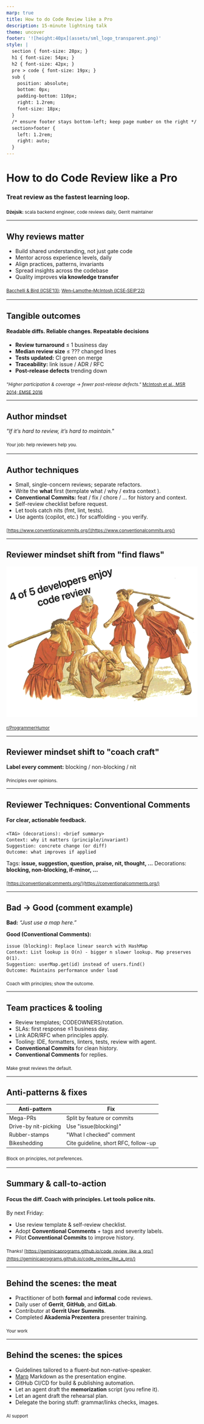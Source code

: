 ```yaml
---
marp: true
title: How to do Code Review like a Pro
description: 15-minute lightning talk
theme: uncover
footer: '![height:40px](assets/sml_logo_transparent.png)'
style: |
  section { font-size: 28px; }
  h1 { font-size: 54px; }
  h2 { font-size: 42px; }
  pre > code { font-size: 19px; }
  sub {
    position: absolute;
    bottom: 0px;
    padding-bottom: 110px;
    right: 1.2rem;
    font-size: 18px;
  }
  /* ensure footer stays bottom-left; keep page number on the right */
  section>footer {
    left: 1.2rem;
    right: auto;
  }
---
```


<!-- Slide 1: Title -->
# How to do Code Review like a Pro
### Treat review as the fastest learning loop.


<sub><b>Dżejsik:</b> scala backend engineer, code reviews daily, Gerrit maintainer</sub>
<!--
Hi, I’m Jacek — hands‑on scala backend engineer, code review daily practitioner, last and NOT least Gerrit maintainer.
Today we're talking about how to do code review like a pro.
The answer is simple: treat review as the fastest learning loop.
Not a gate, not a formality - a learning loop. If we optimize that loop, quality will follow.
-->

---

<!-- paginate: true -->
<!-- Slide 2: Why Reviews Matter -->
## Why reviews matter

- Build shared understanding, not just gate code
- Mentor across experience levels, daily
- Align practices, patterns, invariants
- Spread insights across the codebase
- Quality improves **via knowledge transfer**

<sub>[Bacchelli & Bird (ICSE’13)](https://sback.it/publications/icse2013.pdf); [Wen–Lamothe–McIntosh (ICSE‑SEIP’22)](https://lamothemax.github.io/assets/papers/rwen_icse_2022.pdf)<sub>

<!--
Code review isn't just about catching bugs. It's our best opportunity for knowledge transfer. When a senior developer explains why we chose this architectural pattern during review, that knowledge spreads to the whole team. When we align on practices through review, consistency improves across the codebase. When we share domain insights we break down silos.

Research backs this up. Studies show that code review serves dual purposes: technical quality improvements and knowledge sharing among team members. It is not some imaginary situation described in book: It's mentoring in context, exactly when developers need it. This dual benefit is review's USP.
-->

---

<!-- Slide 3: Tangible outcomes -->
## Tangible outcomes
#### Readable diffs. Reliable changes. Repeatable decisions
- **Review turnaround** ≤ 1 business day
- **Median review size** ≤ ??? changed lines
- **Tests updated:** CI green on merge
- **Traceability:** link issue / ADR / RFC
- **Post-release defects** trending down

<sub>_"Higher participation & coverage → fewer post-release defects."_ [McIntosh et al., MSR 2014; EMSE 2016](https://rebels.cs.uwaterloo.ca/papers/emse2016_mcintosh.pdf)</sub>

<!--
So what does "good review" look like? How it could be measured?

Review turnaround under one business day — keeps developers in flow state, prevents costly context switching.

Median PR size with reasonable amount of changed lines — research and practice show smaller changes get better, faster reviews.

Tests updated and CI green on merge — let automation police correctness baselines so reviews focus on design.

Traceability: every PR links to an issue, ADR, or RFC—makes changes auditable months later.

Post-release defects trending down—the ultimate outcome metric. If defects are dropping, our review process is working.

Evidence matters. Research from McIntosh and colleagues showed that coverage and participation directly correlate with fewer escaped defects. Measure what matters.
-->

---

<!-- Slide 4: Author mindset Shift -->
## Author mindset

_"If it’s hard to review, it’s hard to maintain."_

<sub>Your job: help reviewers help you.<sub>

<!--
As an author, move from “prove it works” to “make it easy to review.”

Many developers approach PRs defensively—here's my code, here's why it's correct, approve it. Wrong mindset. Instead, optimize for reviewer success. Your job is to help reviewers help you. Make it trivial for them to understand context, spot real issues, and provide valuable feedback. This mindset shift reduces the review cycle, keeps participation high and as a result accelerates the entire review cycle.
-->

---

<!-- Slide 5: Author techniques -->
## Author techniques

- Small, single-concern reviews; separate refactors.  
- Write the **what** first (template what / why / extra context ).
- **Conventional Commits:** feat / fix / chore / ... for history and context.
- Self-review checklist before request.
- Let tools catch nits (fmt, lint, tests).
- Use agents (copilot, etc.) for scaffolding - you verify.


<sub>[https://www.conventionalcommits.org/](https://www.conventionalcommits.org/)</sub>

<!--
How do authors make review easy? Six techniques.

First, keep reviews small — one concern per change. A focused diff is a reviewable diff.

Second, use a review description template. Answer: What was changed and why - what is the intent? How should I review this? What tests did you add? What's the rollout plan? This context is gold.

Third, adopt Conventional Commits for clear history. Prefixes like "fix:", "feat:", etc. make git log scannable and enable changelog automation.

Fourth, run a self-review checklist before requesting review. You'll catch issues yourself—don't waste reviewer time on things you could have spotted. Again this can be a team wide checklist that you can collectively build with points like: naming conventions, tests coverage etc...

Fifth, employ IDE and builder to run format, lint, grammar checks and tests (if feasible) locally before review. Don't send broken code. Let CI be a safety net, not the first line of defense.

Sixth, if you company policy allows then use coding agent to scaffold tests or boilerplate function — then you verify correctness. Copilot and others can draft anything from scaffold to fully functioning code parts; you ensure it's right. Never offload the verification part to CI or reviewers.
-->

___

<!-- Slide 6: Reviewer mindset shift from -->
## Reviewer mindset shift from "find flaws"

<style scoped>
img[alt~="center"] {
  display: block;
  margin: 0 auto;
}
</style>
![height:360px center](assets/4of5_enjoy.png)

<sub>[r/ProgrammerHumor](https://www.reddit.com/r/ProgrammerHumor/comments/eftj9g/u_enjoy/)</sub>

---

<!-- Slide 7: Reviewer mindset shift to -->
## Reviewer mindset shift to "coach craft"

**Label every comment:** blocking / non-blocking / nit

<sub>Principles over opinions.</sub>

<!--
As a reviewer, shift from “find flaws” to “coach craft.”

You’re not just a gate; you’re a guide. Always label severity so authors can prioritize: blocking (must fix before merge), nnn-blocking (important but not a show-stopper, can be addressed in follow-up), nit (minor polish).

And explain principles, not just fixes. Buck it up, if needed, with evidence. When you teach the underlying reason — "we use dependency injection here to enable testing" — that's knowledge transfer in action. You're not just fixing this PR; you're leveling up this developer.
-->

---

<!-- Slide 8: Reviewer techniques with Conventional Comments -->
## Reviewer Techniques: Conventional Comments
#### For clear, actionable feedback.

```
<TAG> (decorations): <brief summary>
Context: why it matters (principle/invariant)
Suggestion: concrete change (or diff)
Outcome: what improves if applied
```

Tags: **issue, suggestion, question, praise, nit, thought, ...**
Decorations: **blocking, non-blocking, if-minor, ...**

<sub>[https://conventionalcomments.org/](https://conventionalcomments.org/)</sub>

<!--
Conventional Comments give structure. Tag tells clearly the intent—is this blocking? Context explains the why. Suggestion gives a concrete fix. Outcome shows the benefit. Tie to a principle so decisions are repeatable. Tools like Copilot can draft the diff, but you add context and severity: tools suggest, humans decide on principles.
-->

---

<!-- Slide 9: Bad → Good Comment example -->
## Bad → Good (comment example)
**Bad:** _“Just use a map here.”_

**Good (Conventional Comments):**
```
issue (blocking): Replace linear search with HashMap
Context: List lookup is O(n) - bigger n slower lookup. Map preserves O(1).
Suggestion: userMap.get(id) instead of users.find()
Outcome: Maintains performance under load
```

<sub>Coach with principles; show the outcome.</sub>

<!--
Let’s rewrite a terse, low‑context comment into a coaching comment grounded in principles.

Before: “Just use a map here.”
No rationale, no severity, no guidance, no outcome.

After (Conventional Comments):
issue: Replace linear search with HashMap

Context: List lookup is O(n) and grows with each element added. That is the place to cite/link principles

Suggestion: userMap.get(id) instead of users.find(); preserves O(1)

Outcome: Keeps latency stable under load; fewer timeouts under peak.

Finally, label blocking depending on the SLA risk. Notice how the “why” is explicit, the fix is concrete, and the effect is measurable.
-->

---

<!-- Slide 10: Team practices & tooling -->
## Team practices & tooling

- Review templates; CODEOWNERS/rotation.  
- SLAs: first response ≤1 business day.
- Link ADR/RFC when principles apply.
- Tooling: IDE, formatters, linters, tests, review with agent.
- **Conventional Commits** for clean history.
- **Conventional Comments** for replies.

<sub>Make great reviews the default.</sub>

<!--
Sustainable review culture is a team sport:

Add review description templates to your repository — consistency by default. Use CODEOWNERS or rotation to ensure coverage and boost participation.

Set an SLA: first response within one business day — keeps the momentum.

Link to ADRs or RFCs when you cite a principle — builds institutional memory.

Employ tools: let IDE formatters, linters and unit tests — catch trivial issues before human review. Enable and tune agent (like Copilot) code review on your PRs to draft initial feedback: reviewers still label severity and apply Conventional Comments.

Adopt Conventional Commits for clean history that enables automation and give additional context to reviewer.

Use tools mentioned in the ConventionalComments or create saved replies that follow their format — save time and spread best practices.
-->

---

<!-- Slide 11: Anti-patterns & fixes -->
## Anti-patterns & fixes

| Anti-pattern | Fix |
|--------------|-----|
| Mega-PRs | Split by feature or commits |
| Drive-by nit-picking | Use "issue(blocking)" |
| Rubber-stamps | "What I checked" comment |
| Bikeshedding | Cite guideline, short RFC, follow-up |

<sub>Block on principles, not preferences.<sub>

<!--
Watch out for four anti-patterns.

Mega‑PRs - overwhelm reviewers. Fix: split by concern and land behind feature flags.

Drive‑by nit-picking without priority wastes time. Fix: batch nits together; focus the rest on principles.

Rubber‑stamps mean no real review happened. Fix: require a short “what I checked” checklist to make review effort visible.

Bikeshedding - endlessly debating trivial style. Fix: cite a guideline, draft a short RFC, agree to follow-up; timebox the thread and move on.

Block on principles, not preferences. Architecture matters. Formatting doesn't.
-->

---

<!-- Slide 12: Summary & call to action -->
## Summary & call-to-action
#### Focus the diff. Coach with principles. Let tools police nits.

<style scoped>
  .left-align {
    text-align: left
  }
</style>
<div class="left-align">By next Friday:</div>

- Use review template & self-review checklist.
- Adopt **Conventional Comments** + tags and severity labels.
- Pilot **Conventional Commits** to improve history.

<sub>Thanks! [https://geminicaprograms.github.io/code_review_like_a_pro/](https://geminicaprograms.github.io/code_review_like_a_pro/)</sub>

<!--
The 3 things that you can carry out of the room:

Focus the diff. Small, well‑explained changes get better feedback.

Coach with principles. Use Conventional Comments to make the “why” explicit.

Let tools police nits. IDE, formatter, linters, CI, and Copilot handle the grind so humans make judgment calls.

By the next Friday, try these moves:

Use the review template and a quick self‑review checklist.

Adopt Conventional Comments with tags and severity decorations.

Pilot Conventional Commits to improve history and give extra context.

Do these, and you’ll make reviews faster, more consistent, and more effective — and your team will level up together. Thank you.
-->

---

<!-- Slide 13: Behind the scenes -->
## Behind the scenes: the meat

- Practitioner of both **formal** and **informal** code reviews.
- Daily user of **Gerrit**, **GitHub**, and **GitLab**.
- Contributor at **Gerrit User Summits**.
- Completed **Akademia Prezentera** presenter training.

<sub>Your work</sub>

<!--
The training helped me shape the narrative.
-->

---

<!-- Slide 14: Behind the scenes -->
## Behind the scenes: the spices

- Guidelines tailored to a fluent-but non-native-speaker.
- [Marp](https://marp.app/) Markdown as the presentation engine.
- GitHub CI/CD for build & publishing automation.
- Let an agent draft the **memorization** script (you refine it).
- Let an agent draft the rehearsal plan.
- Delegate the boring stuff: grammar/links checks, images.

<sub>AI support</sub>

<!--
Prompt for presentation guidelines:
You are an experienced presenter who specializes in 15-min lightning talks.
Your job is to give general and specific guidelines to prepare a 15-min talk
for an audience of software engineers — 12–18 slides, trimmed to 11 (110–125 wpm).

Research on Markdown presentation engines.
-->